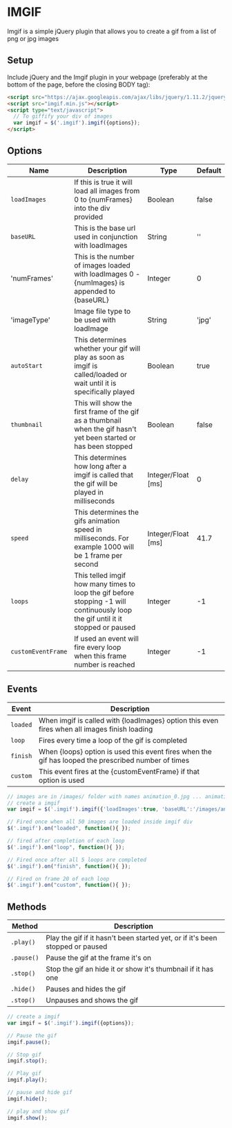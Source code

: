 # IMGIF

Imgif is a simple jQuery plugin that allows you to create a gif from a list of png or jpg images

## Setup

Include jQuery and the Imgif plugin in your webpage (preferably at the bottom of the page, before the closing BODY tag):

```html
<script src="https://ajax.googleapis.com/ajax/libs/jquery/1.11.2/jquery.min.js"></script>
<script src="imgif.min.js"></script>
<script type="text/javascript">
  // To giffify your div of images
  var imgif = $('.imgif').imgif({options});
</script>
```

## Options

| Name | Description | Type | Default |
|------|-------------|------|---------|
| `loadImages` | If this is true it will load all images from 0 to {numFrames} into the div provided | Boolean | false |
| `baseURL` | This is the base url used in conjunction with loadImages | String | '' |
| 'numFrames' | This is the number of images loaded with loadImages 0 - {numImages} is appended to {baseURL} | Integer | 0 |
| 'imageType' | Image file type to be used with loadImage | String | 'jpg' |
| `autoStart` | This determines whether your gif will play as soon as imgif is called/loaded or wait until it is specifically played | Boolean | true |
| `thumbnail` | This will show the first frame of the gif as a thumbnail when the gif hasn't yet been started or has been stopped | Boolean | false |
| `delay` | This determines how long after a imgif is called that the gif will be played in milliseconds | Integer/Float [ms] | 0 |
| `speed` | This determines the gifs animation speed in milliseconds. For example 1000 will be 1 frame per second | Integer/Float [ms] | 41.7 |
| `loops` | This telled imgif how many times to loop the gif before stopping -1 will continuously loop the gif until it it stopped or paused | Integer | -1 |
| `customEventFrame` | If used an event will fire every loop when this frame number is reached | Integer | -1 |

## Events

| Event | Description |
|------|-------------|
| `loaded` | When imgif is called with {loadImages} option this even fires when all images finish loading |
| `loop` | Fires every time a loop of the gif is completed |
| `finish` | When {loops} option is used this event fires when the gif has looped the prescribed number of times |
| `custom` | This event fires at the {customEventFrame} if that option is used |

```javascript
// images are in /images/ folder with names animation_0.jpg ... animation_49.jpg
// create a imgif
var imgif = $('.imgif').imgif({'loadImages':true, 'baseURL':'/images/animation_', 'numFrames':50, 'loops':5, 'customEventFrame': 20});

// Fired once when all 50 images are loaded inside imgif div
$('.imgif').on("loaded", function(){ });

// fired after completion of each loop
$('.imgif').on("loop", function(){ });

// Fired once after all 5 loops are completed
$('.imgif').on("finish", function(){ });

// Fired on frame 20 of each loop
$('.imgif').on("custom", function(){ });

```


## Methods

| Method | Description |
|------|-------------|
| `.play()` | Play the gif if it hasn't been started yet, or if it's been stopped or paused |
| `.pause()` | Pause the gif at the frame it's on |
| `.stop()` | Stop the gif an hide it or show it's thumbnail if it has one |
| `.hide()` | Pauses and hides the gif |
| `.stop()` | Unpauses and shows the gif |

```javascript
// create a imgif
var imgif = $('.imgif').imgif({options});

// Pause the gif
imgif.pause();

// Stop gif
imgif.stop();

// Play gif
imgif.play();

// pause and hide gif
imgif.hide();

// play and show gif
imgif.show();
```
